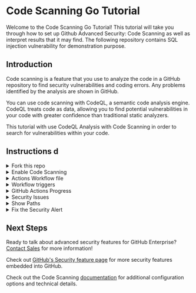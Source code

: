 # Code Scanning Go Tutorial

Welcome to the Code Scanning Go Tutorial! This tutorial will take you through how to set up Github Advanced Security: Code Scanning as well as interpret results that it may find. The following repository contains SQL injection vulnerability for demonstration purpose.

## Introduction

Code scanning is a feature that you use to analyze the code in a GitHub repository to find security vulnerabilities and coding errors. Any problems identified by the analysis are shown in GitHub.

You can use code scanning with CodeQL, a semantic code analysis engine. CodeQL treats code as data, allowing you to find potential vulnerabilities in your code with greater confidence than traditional static analyzers.

This tutorial with use CodeQL Analysis with Code Scanning in order to search for vulnerabilities within your code. 

## Instructions  d
<details>
<summary>Fork this repo</summary>
<p> 
  
Begin by [forking this repo](https://docs.github.com/en/free-pro-team@latest/github/getting-started-with-github/fork-a-repo).
</p>
</details>

<details>
<summary>Enable Code Scanning</summary>
<p> 

### Security tab

Click on the `Security` tab.


<img src="images/00-repo-security-tab.png" width="80%"/>

### Set up code scanning

Click `Set up code scanning`.

<img src="images/01-repo-secruity-setup-code-scanning.png" width="80%"/>

### Setup Workflow

Click the `Set up this workflow` button by CodeQL Analysis.

<img src="images/02-repo-security-setup-codeql-workflow.png" width="80%"/>

This will create a GitHub Actions Workflow file with CodeQL already set up. Go is a compiled language, so the `autobuild` step is automatically added to your Workflow file. Additional build configurations are documented in [Configuring the CodeQL workflow for compiled languages](https://docs.github.com/en/code-security/code-scanning/automatically-scanning-your-code-for-vulnerabilities-and-errors/configuring-the-codeql-workflow-for-compiled-languages) documentation. 

See the [documentation](https://docs.github.com/en/free-pro-team@latest/github/finding-security-vulnerabilities-and-errors-in-your-code/running-codeql-code-scanning-in-your-ci-system) if you would like to configure CodeQL Analysis with a 3rd party CI system instead of using GitHub Actions.
</p>
</details>

<details>
  
<summary>Actions Workflow file</summary>
<p>

### Actions Workflow

The Actions Workflow file contains a number of different steps including:
1. Checking out the repository
2. Initializing the CodeQL Action
3. Building your project
4. Running the CodeQL Analysis

<img src="images/03-actions-sample-workflow.png" width="80%"/>

Click `Start Commit` -> `Commit new file` to commit the changes to _main_ branch.

<img src="images/03-commit-workflow-file.png" width="80%"/>

</p>
</details>

<details>
  
<summary>Workflow triggers</summary>
<p>

### Workflow triggers

There are a [number of events](https://docs.github.com/en/free-pro-team@latest/actions/reference/events-that-trigger-workflows) that can trigger a GitHub Actions workflow. In this example, the workflow will be triggered on

- push to _main_ branch
- pull request to merge to _main_ branch
- on schedule, at 4:31 every Saturday

<img src="images/04-actions-sample-events.png" width="80%"/>

Setting up the new CodeQL workflow and committing it to _main_ branch in the step above will trigger the scan.

</p>
</details>


<details>
<summary>GitHub Actions Progress</summary>

<p>
 
### GitHub Actions Progress

Click `Actions` tab -> `CodeQL`

Click the specific workflow run. You can view the progress of the Workflow run until the analysis completes.

<img src="images/05-actions-completed.png" width="80%"/>

</p>
</details>

<details>
<summary>Security Issues</summary>
<p>
  
Once the Workflow has completed, click the `Security` tab -> `Code scanning alerts`. You will see 3 alerts titled "Database query built from user-controlled sources".

<img src="images/06-security-code-scanning-alerts.png" width="80%"/>


### Security Alert View

Clicking on a security alert will provide details about the security alert including: <br/>
<ul>
<li>A description of the issue </li>
<li>A tag to the CWE that it is connected to as well as the type of alert (Error, Warning, Note)</li>
<li>The line of code that triggered the security alert</li>
<li>The ability to dismiss the alert depending on certain conditions (`False positive`? `Won't fix`? `Used in tests`?)</li>
</ul>
<img src="images/06-security-codeql-alert.png" width="80%"/>

### Security Alert Description

Click `Show more` to view a full desciption of the alert including examples and links to additional information.

<img src="images/07-security-codeql-show-more.png" width="80%"/>

### Security Full Description

<img width="80%" src="images/08-security-codeql-full-desc.png">

</p>
</details>

<details>
<summary>Show Paths</summary>
<p>

### Show Paths Button

CodeQL Analysis is able to trace the dataflow path from source to sink and gives you the ability to view the path traversal within the alert.

Click `Show paths` to see the dataflow path that resulted in this alert.

<img src="images/09-security-codeql-show-paths.png" width="80%"/>

### Show Paths View

<img src="images/10-security-codeql-show-paths-details.png" width="80%"/>

</p>
</details>

<details>
<p>  
  
<summary>Fix the Security Alert</summary>

CodeQL has created alerts because our database query is using data supplied by users through the API.  A bad actor could inject a SQL statement to the query parameter which would be executed directly against the database.  To fix this, we need to parameterze our database query.

Click on the `Code` tab and edit the file [`models/models.go`](./models/models.go).  

Within `models.go`, the lines `38`, `57`, and `76` contain the SQL injections.  Remediate those vulnerabilities by following the in-line comments.

<img src="images/11-fix-source-code.png" width="80%"/>

Click `Create a new branch for this commit and start a pull request`, name the branch `fix-sql-injection`, and create the Pull Request.

### Pull Request Status Check

In the Pull Request, you will notice that the CodeQL Analysis has started as a status check. Wait until it completes.

<img src="images/12-fix-pr-in-progress.png" width="80%"/>

### Security Alert Details

After the Workflow has completed click on `Details` by the `Code Scanning Results / CodeQL` status check. 

<img src="images/13-fix-pr-done.png" width="80%"/>

### Fixed Alert

Notice that Code Scanning has detected that this Pull Request will fix the SQL injection vulnerabilities which were detected before.

<img src="images/14-fix-detail.png" width="80%"/>

Merge the Pull Request. After the Pull Request has been merged, another Workflow will kick off to scan the repository for any vulnerabilties. 

### Closed Security Alerts

After the final Workflow has completed, navigate back to the `Security` tab and click `Closed`. Notice that the **Query built from user-controlled sources** security alert now shows up as a closed issue.

<img src="images/15-fixed-alert.png" width="80%"/>

### Traceability

Click on the security alert and notice that it details when the fix was made, by whom, and the specific commit. This provides full traceability to detail when and how a security alert was fixed and exactly what was changed to remediate the issue.

<img src="images/16-fix-history.png" width="80%"/>

</p>
</details>
  
## Next Steps

Ready to talk about advanced security features for GitHub Enterprise? [Contact Sales](https://enterprise.github.com/contact) for more information!

Check out [GitHub's Security feature page](https://github.com/features/security) for more security features embedded into GitHub.

Check out the Code Scanning [documentation](https://docs.github.com/en/free-pro-team@latest/github/finding-security-vulnerabilities-and-errors-in-your-code/about-code-scanning) for additional configuration options and technical details.


